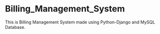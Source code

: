 # Billing_Management_System

This is Billing Management System made using Python-Django and MySQL Database.
